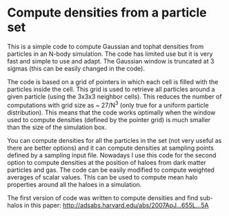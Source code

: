 # Compute densities from a particle set

This is a simple code to compute Gaussian and tophat densities from particles in an N-body simulation. The code has limited use but it is very fast and simple to use and adapt. The Gaussian window is truncated at 3 sigmas (this can be easily changed in the code).

The code is based on a grid of pointers in which each cell is filled with the particles inside the cell. This grid is used to retrieve all particles around a given particle (using the 3x3x3 neighbor cells). This reduces the number of computations with grid size as ~ 27/N<sup>3</sup> (only true for a uniform particle distribution). This means that the code works optimally when the window used to compute densities (defined by the pointer grid) is much smaller than the size of the simulation box.

You can compute densities for all the particles in the set (not very useful as there are better options) and it can compute densities at sampling points defined by a sampling input file. Nowadays I use this code for the second option to compute densities at the position of haloes from dark matter particles and gas. The code can be easily modified to compute weighted averages of scalar values. This can be used to compute mean halo properties around all the haloes in a simulation.

The first version of code was written to compute densities and find sub-halos in this paper: http://adsabs.harvard.edu/abs/2007ApJ...655L...5A 
